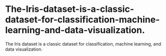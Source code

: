 # The-Iris-dataset-is-a-classic-dataset-for-classification-machine-learning-and-data-visualization.
The Iris dataset is a classic dataset for classification, machine learning, and data visualization.
